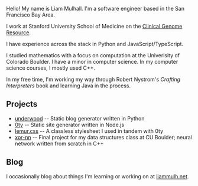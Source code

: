 Hello! My name is Liam Mulhall. I'm a software engineer based in the San
Francisco Bay Area.

I work at Stanford University School of Medicine on the [Clinical Genome
Resource](https://clinicalgenome.org/).

I have experience across the stack in Python and JavaScript/TypeScript.

I studied mathematics with a focus on computation at the Univerisity of
Colorado Boulder. I have a minor in computer science. In my computer
science courses, I mostly used C++.

In my free time, I'm working my way through Robert Nystrom's *Crafting
Interpreters* book and learning Java in the process.

## Projects

* [underwood](https://github.com/liammulh/underwood) -- Static blog
  generator written in Python
* [0ty](https://github.com/liammulh/0ty) -- Static site generator
  written in Node.js
* [lemur.css](https://liammulh/lemur.css) -- A classless stylesheet I
  used in tandem with 0ty
* [xor-nn](https://github.com/liammulh/xor-nn) -- Final project for my
  data structures class at CU Boulder; neural network written from
  scratch in C++

## Blog

I occasionally blog about things I'm learning or working on at
[liammulh.net](https://liammulh.net).
